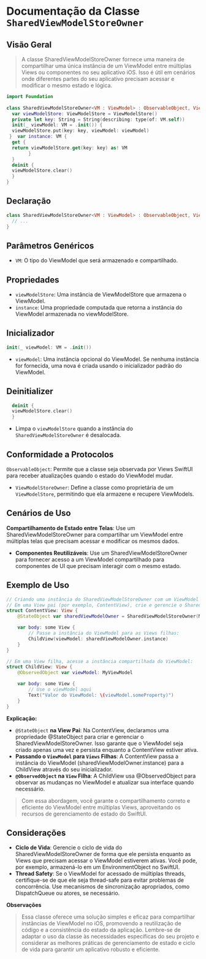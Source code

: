 # Documentação da Classe `SharedViewModelStoreOwner`

## **Visão Geral**
> A classe SharedViewModelStoreOwner fornece uma maneira de compartilhar
> uma única instância de um ViewModel entre múltiplas Views ou
> componentes no seu aplicativo iOS. Isso é útil em cenários onde
> diferentes partes do seu aplicativo precisam acessar e modificar o
> mesmo estado e lógica.

```swift
import Foundation
  
class SharedViewModelStoreOwner<VM : ViewModel> : ObservableObject, ViewModelStoreOwner {  
  var viewModelStore: ViewModelStore = ViewModelStore()  
  private let key: String = String(describing: type(of: VM.self))  
  init(_ viewModel: VM = .init()) {  
  viewModelStore.put(key: key, viewModel: viewModel)  
 }  var instance: VM {  
  get {  
  return viewModelStore.get(key: key) as! VM  
        }  
  }  
  deinit {  
  viewModelStore.clear()  
  }  
}
```

## **Declaração**
```swift  
class SharedViewModelStoreOwner<VM : ViewModel> : ObservableObject, ViewModelStoreOwner {  
  // ...  
}
```

## **Parâmetros Genéricos**
- `VM`: O tipo do ViewModel que será armazenado e compartilhado.

## **Propriedades**
- `viewModelStore`: Uma instância de ViewModelStore que armazena o ViewModel.
- `instance`: Uma propriedade computada que retorna a instância do ViewModel armazenada no viewModelStore.

## **Inicializador**
```swift  
init(_ viewModel: VM = .init())
````

- `viewModel`: Uma instância opcional do ViewModel. Se nenhuma instância for fornecida, uma nova é criada usando o inicializador padrão do ViewModel.

## **Deinitializer**
```swift
  deinit {  
  viewModelStore.clear()  
  }
 ````
- Limpa o `viewModelStore` quando a instância do `SharedViewModelStoreOwner` é desalocada.

## **Conformidade a Protocolos**

`ObservableObject`: Permite que a classe seja observada por Views SwiftUI para receber atualizações quando o estado do ViewModel mudar.
- `ViewModelStoreOwner`: Define a classe como proprietária de um `ViewModelStore`, permitindo que ela armazene e recupere ViewModels.

## **Cenários de Uso**

**Compartilhamento de Estado entre Telas**: Use um SharedViewModelStoreOwner para compartilhar um ViewModel entre múltiplas telas que precisam acessar e modificar os mesmos dados.
- **Componentes Reutilizáveis**: Use um SharedViewModelStoreOwner para fornecer acesso a um ViewModel compartilhado para componentes de UI que precisam interagir com o mesmo estado.

## **Exemplo de Uso**
```swift  
// Criando uma instância do SharedViewModelStoreOwner com um ViewModel  
// Em uma View pai (por exemplo, ContentView), crie e gerencie o SharedViewModelStoreOwner:
struct ContentView: View {
    @StateObject var sharedViewModelOwner = SharedViewModelStoreOwner(MyViewModel())

    var body: some View {
        // Passe a instância do ViewModel para as Views filhas:
        ChildView(viewModel: sharedViewModelOwner.instance)
    }
}

// Em uma View filha, acesse a instância compartilhada do ViewModel:
struct ChildView: View {
    @ObservedObject var viewModel: MyViewModel

    var body: some View {
        // Use o viewModel aqui
        Text("Valor do ViewModel: \(viewModel.someProperty)") 
    }
}
```
**Explicação:**

- `@StateObject` **na View Pai**: Na ContentView, declaramos uma propriedade @StateObject para criar e gerenciar o SharedViewModelStoreOwner. Isso garante que o ViewModel seja criado apenas uma vez e persista enquanto a ContentView estiver ativa.
- **Passando o `ViewModel` para `Views` Filhas**: A ContentView passa a instância do ViewModel (sharedViewModelOwner.instance) para a ChildView através do seu inicializador.
- **`@ObservedObject` na `View` Filha**: A ChildView usa @ObservedObject para observar as mudanças no ViewModel e atualizar sua interface quando necessário.

> Com essa abordagem, você garante o compartilhamento correto e eficiente do ViewModel entre múltiplas Views, aproveitando os recursos de gerenciamento de estado do SwiftUI.

## **Considerações**
- **Ciclo de Vida**: Gerencie o ciclo de vida do SharedViewModelStoreOwner de forma que ele persista enquanto as Views que precisam acessar o ViewModel estiverem ativas. Você pode, por exemplo, armazená-lo em um EnvironmentObject no SwiftUI.
- **Thread Safety**: Se o ViewModel for acessado de múltiplas threads, certifique-se de que ele seja thread-safe para evitar problemas de concorrência. Use mecanismos de sincronização apropriados, como DispatchQueue ou atores, se necessário.


**Observações**
> Essa classe oferece uma solução simples e eficaz para compartilhar
> instâncias de ViewModel no iOS, promovendo a reutilização de código e
> a consistência do estado da aplicação. Lembre-se de adaptar o uso da
> classe às necessidades específicas do seu projeto e considerar as
> melhores práticas de gerenciamento de estado e ciclo de vida para
> garantir um aplicativo robusto e eficiente.
